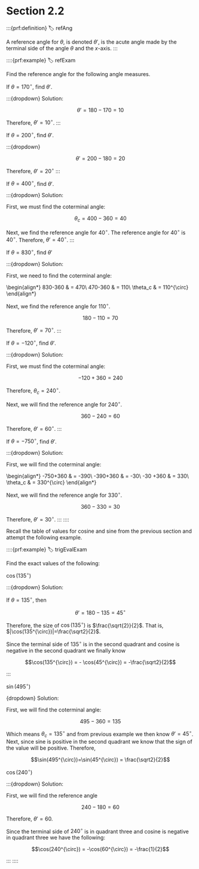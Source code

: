 # Section 2.2

:::{prf:definition}
:label: refAng

A reference angle for $\theta$, is denoted $\theta'$, is the acute angle made by the terminal side of the angle $\theta$ and the $x$-axis.
:::

::::{prf:example}
:label: refExam

Find the reference angle for the following angle measures.

If $\theta = 170^{\circ}$, find $\theta'$.

:::{dropdown} Solution:

$$\theta' = 180-170=10$$

Therefore, $\theta'=10^{\circ}$.
:::

If $\theta = 200^{\circ}$, find $\theta'$.

:::{dropdown}

$$\theta'=200-180 = 20$$

Therefore, $\theta'=20^{\circ}$
:::

If $\theta = 400^{\circ}$, find $\theta'$.

:::{dropdown} Solution:

First, we must find the coterminal angle:

$$\theta_c=400-360=40$$

Next, we find the reference angle for $40^{\circ}$. The reference angle for $40^{\circ}$ is $40^{\circ}$. Therefore, $\theta' = 40^{\circ}$.
:::

If $\theta = 830^{\circ}$, find $\theta'$

:::{dropdown} Solution:

First, we need  to find the coterminal angle:

\begin{align*}
    830-360 & = 470\\
    470-360 & = 110\\
    \theta_c & = 110^{\circ}
\end{align*}

Next, we find the reference angle for $110^{\circ}$.

$$180-110=70$$

Therefore, $\theta' = 70^{\circ}$.
:::

If $\theta = -120^{\circ}$, find $\theta'$.

:::{dropdown} Solution:

First, we must find the coterminal angle:

$$-120+360 = 240$$

Therefore, $\theta_c=240^{\circ}$.

Next, we will find the reference angle for $240^{\circ}$.

$$360-240 = 60$$

Therefore, $\theta' = 60^{\circ}$.
:::

If $\theta = -750^{\circ}$, find $\theta'$.

:::{dropdown} Solution:

First, we will find the coterminal angle:

\begin{align*}
    -750+360 & = -390\\
    -390+360 & = -30\\
    -30 +360 & = 330\\
    \theta_c & = 330^{\circ}
\end{align*}

Next, we will find the reference angle for $330^{\circ}$.

$$360-330 = 30$$

Therefore, $\theta'=30^{\circ}$.
:::
::::

Recall the table of values for cosine and sine from the previous section and attempt the following example.

::::{prf:example}
:label: trigEvalExam

Find the exact values of the following:

$\cos(135^{\circ})$

:::{dropdown} Solution:

If $\theta = 135^{\circ}$, then

$$\theta' = 180-135 = 45^{\circ}$$

Therefore, the size of $\cos(135^{\circ})$ is $\frac{\sqrt{2}}{2}$. That is, $|\cos(135^{\circ})|=\frac{\sqrt2}{2}$.

Since the terminal side of $135^{\circ}$ is in the second quadrant and cosine is negative in the second quadrant we finally know

$$\cos(135^{\circ}) = - \cos(45^{\circ}) = -\frac{\sqrt2}{2}$$

:::

$\sin(495^{\circ})$

{dropdown} Solution:

First, we will find the coterminal angle:

$$495 - 360 = 135$$

Which means $\theta_c = 135^{\circ}$ and from previous example we then know $\theta'=45^{\circ}$. Next, since sine is positive in the second quadrant we know that the sign of the value will be positive. Therefore,

$$\sin(495^{\circ})=\sin(45^{\circ}) = \frac{\sqrt2}{2}$$

$\cos(240^{\circ})$

:::{dropdown} Solution:

First, we will find the reference angle

$$240-180 = 60$$

Therefore, $\theta'=60$.

Since the terminal side of $240^{\circ}$ is in quadrant three and cosine is negative in quadrant three we have the following:

$$\cos(240^{\circ}) = -\cos(60^{\circ}) = -\frac{1}{2}$$

:::
::::